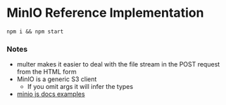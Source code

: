# MinIO Reference Implementation

```shell
npm i && npm start
```


### Notes
- multer makes it easier to deal with the file stream in the POST request from the HTML form
- MinIO is a generic S3 client
	- If you omit args it will infer the types
- [minio js docs examples](https://github.com/minio/minio-js/tree/master/examples)

